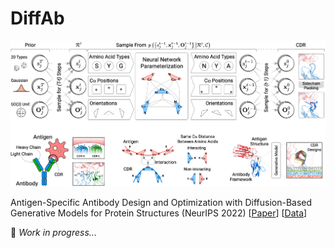 # DiffAb

![cover-large](./assets/cover-large.png)

Antigen-Specific Antibody Design and Optimization with Diffusion-Based Generative Models for Protein Structures (NeurIPS 2022) [[Paper](https://www.biorxiv.org/content/10.1101/2022.07.10.499510.abstract)] [[Data](https://drive.google.com/drive/folders/15ANqouWRTG2UmQS_p0ErSsrKsU4HmNQc?usp=sharing)]

:construction: *Work in progress...*
